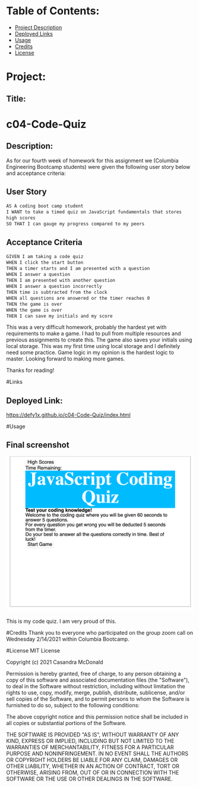 # Table of Contents:
* [Project Description](#Project)
* [Deployed Links](#Links)
* [Usage](#Usage)
* [Credits](#Credits)
* [License](#License)

# Project:
## Title:
# c04-Code-Quiz

## Description:
As for our fourth week of homework for this assignment we (Columbia Engineering Bootcamp students) were given the following user story below and acceptance criteria:

## User Story

```
AS A coding boot camp student
I WANT to take a timed quiz on JavaScript fundamentals that stores high scores
SO THAT I can gauge my progress compared to my peers
```

## Acceptance Criteria

```
GIVEN I am taking a code quiz
WHEN I click the start button
THEN a timer starts and I am presented with a question
WHEN I answer a question
THEN I am presented with another question
WHEN I answer a question incorrectly
THEN time is subtracted from the clock
WHEN all questions are answered or the timer reaches 0
THEN the game is over
WHEN the game is over
THEN I can save my initials and my score
```
This was a very difficult homework, probably the hardest yet with requirements to make a game. I had to pull from multiple resources and previous assignments to create this. The game also saves your initials using local storage. This was my first time using local storage and I definitely need some practice. Game logic in my opinion is the hardest logic to master. Looking forward to making more games.

Thanks for reading!

#Links
## Deployed Link:
https://defy1x.github.io/c04-Code-Quiz/index.html

#Usage
## Final screenshot
![This is the final deployed screenshot of the code quiz](requirements/screenshot.png)

This is my code quiz. I am very proud of this.

#Credits
Thank you to everyone who participated on the group zoom call on Wednesday 2/14/2021 within Columbia Bootcamp.

#License
MIT License

Copyright (c) 2021 Casandra McDonald

Permission is hereby granted, free of charge, to any person obtaining a copy
of this software and associated documentation files (the "Software"), to deal
in the Software without restriction, including without limitation the rights
to use, copy, modify, merge, publish, distribute, sublicense, and/or sell
copies of the Software, and to permit persons to whom the Software is
furnished to do so, subject to the following conditions:

The above copyright notice and this permission notice shall be included in all
copies or substantial portions of the Software.

THE SOFTWARE IS PROVIDED "AS IS", WITHOUT WARRANTY OF ANY KIND, EXPRESS OR
IMPLIED, INCLUDING BUT NOT LIMITED TO THE WARRANTIES OF MERCHANTABILITY,
FITNESS FOR A PARTICULAR PURPOSE AND NONINFRINGEMENT. IN NO EVENT SHALL THE
AUTHORS OR COPYRIGHT HOLDERS BE LIABLE FOR ANY CLAIM, DAMAGES OR OTHER
LIABILITY, WHETHER IN AN ACTION OF CONTRACT, TORT OR OTHERWISE, ARISING FROM,
OUT OF OR IN CONNECTION WITH THE SOFTWARE OR THE USE OR OTHER DEALINGS IN THE
SOFTWARE.
